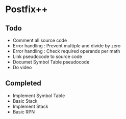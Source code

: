 # Postfix++

## Todo 

* Comment all source code
* Error handling : Prevent multiple and divide by zero 
* Error handling : Check required operands per math 
* Link pseudocode to source code
* Documet Symbol Table pseudocode 
* Do video 

## Completed 

* Implement Symbol Table
* Basic Stack
* Implement Stack
* Basic RPN
